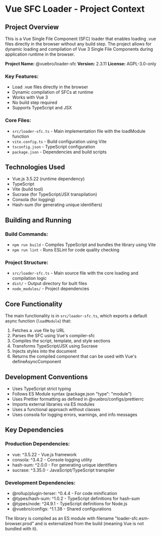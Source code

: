 # Vue SFC Loader - Project Context

## Project Overview

This is a Vue Single File Component (SFC) loader that enables loading .vue files directly in the browser without any build step. The project allows for dynamic loading and compilation of Vue 3 Single File Components during application runtime in the browser.

**Project Name:** @vuebro/loader-sfc
**Version:** 2.3.11
**License:** AGPL-3.0-only

### Key Features:

- Load .vue files directly in the browser
- Dynamic compilation of SFCs at runtime
- Works with Vue 3
- No build step required
- Supports TypeScript and JSX

### Core Files:

- `src/loader-sfc.ts` - Main implementation file with the loadModule function
- `vite.config.ts` - Build configuration using Vite
- `tsconfig.json` - TypeScript configuration
- `package.json` - Dependencies and build scripts

## Technologies Used

- Vue.js 3.5.22 (runtime dependency)
- TypeScript
- Vite (build tool)
- Sucrase (for TypeScript/JSX transpilation)
- Consola (for logging)
- Hash-sum (for generating unique identifiers)

## Building and Running

### Build Commands:

- `npm run build` - Compiles TypeScript and bundles the library using Vite
- `npm run lint` - Runs ESLint for code quality checking

### Project Structure:

- `src/loader-sfc.ts` - Main source file with the core loading and compilation logic
- `dist/` - Output directory for built files
- `node_modules/` - Project dependencies

## Core Functionality

The main functionality is in `src/loader-sfc.ts`, which exports a default async function (`loadModule`) that:

1. Fetches a .vue file by URL
2. Parses the SFC using Vue's compiler-sfc
3. Compiles the script, template, and style sections
4. Transforms TypeScript/JSX using Sucrase
5. Injects styles into the document
6. Returns the compiled component that can be used with Vue's defineAsyncComponent

## Development Conventions

- Uses TypeScript strict typing
- Follows ES Module syntax (package.json "type": "module")
- Uses Prettier formatting as defined in @vuebro/configs/prettierrc
- Imports external libraries via ES modules
- Uses a functional approach without classes
- Uses consola for logging errors, warnings, and info messages

## Key Dependencies

### Production Dependencies:

- vue: ^3.5.22 - Vue.js framework
- consola: ^3.4.2 - Console logging utility
- hash-sum: ^2.0.0 - For generating unique identifiers
- sucrase: ^3.35.0 - JavaScript/TypeScript transpiler

### Development Dependencies:

- @rollup/plugin-terser: ^0.4.4 - For code minification
- @types/hash-sum: ^1.0.2 - TypeScript definitions for hash-sum
- @types/node: ^24.9.1 - TypeScript definitions for Node.js
- @vuebro/configs: ^1.1.38 - Shared configurations

The library is compiled as an ES module with filename "loader-sfc.esm-browser.prod" and is externalized from the build (meaning Vue is not bundled with it).
